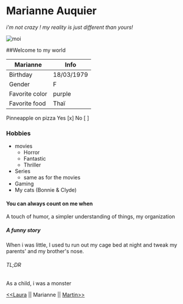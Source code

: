 # Marianne Auquier
*i'm not crazy ! my reality is just different than yours!*

![moi](https://media-exp1.licdn.com/dms/image/C4D03AQEAE37kY8f0lQ/profile-displayphoto-shrink_800_800/0/1535912810356?e=1627516800&v=beta&t=DfLbvORZpMKYY9qL2fEF1AC_qLs-7O62m3Zh8UH0N40)

##Welcome to my world

Marianne  | Info
--------- | ---------  
Birthday  | 18/03/1979
Gender  | F
Favorite color | purple
Favorite food  | Thaï


Pinneapple on pizza Yes [x] No [ ]


### Hobbies


* movies
	* Horror 
	* Fantastic
	* Thriller
* Series
	* same as for the movies
* Gaming
* My cats (Bonnie & Clyde) 

#### You can always count on me when

A touch of humor, a simpler understanding of things, my organization 

##### A funny story

When i was little, I used tu run out my cage bed at night and tweak my parents' and my brother's nose.


###### TL;DR

As a child, i was a monster 

[<<Laura](https://github.com/LauraLucas3/challenge-markdown/blob/main/README.md)
|| Marianne || [Martin>>](https://github.com/sillver2000/challenge-markdown/blob/main/README.md)

